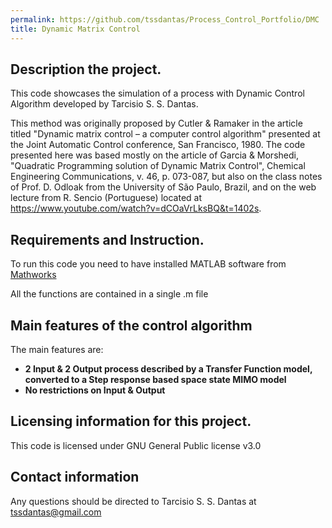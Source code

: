 ```yaml
---
permalink: https://github.com/tssdantas/Process_Control_Portfolio/DMC
title: Dynamic Matrix Control
---
```



## Description the project.

This code showcases the simulation of a process with Dynamic Control Algorithm developed by Tarcisio S. S. Dantas.

This method was originally proposed by Cutler & Ramaker in the article titled "Dynamic matrix control – a computer
control algorithm" presented at the Joint Automatic Control conference, San Francisco, 1980. The code presented here was based mostly on the article of Garcia & Morshedi, "Quadratic Programming solution of Dynamic Matrix Control", Chemical Engineering Communications, v. 46, p. 073-087, but also on the class notes of Prof. D. Odloak from the University of São Paulo, Brazil, and on the web lecture from R. Sencio (Portuguese) located at https://www.youtube.com/watch?v=dCOaVrLksBQ&t=1402s.

## Requirements and Instruction.

To run this code you need to have installed MATLAB software from [Mathworks](https://www.mathworks.com/)

All the functions are contained in a single .m file

## Main features of the control algorithm

The main features are: 
* **2 Input & 2 Output process described by a Transfer Function model, converted to a Step response based space state MIMO model**
* **No restrictions on Input & Output**

## Licensing information for this project.

This code is licensed under GNU General Public license v3.0

## Contact information

Any questions should be directed to Tarcisio S. S. Dantas at tssdantas@gmail.com
